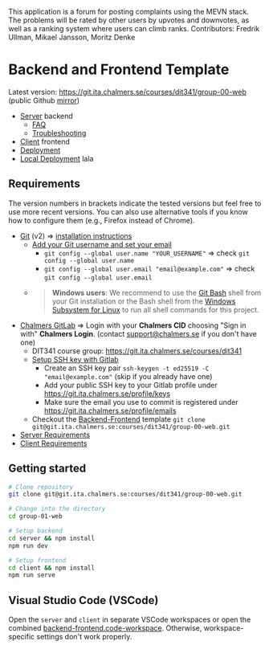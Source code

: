 This application is a forum for posting complaints using the MEVN stack.
The problems will be rated by other users by upvotes and downvotes, as well as a ranking system where users can climb ranks.
Contributors: Fredrik Ullman, Mikael Jansson, Moritz Denke

# Backend and Frontend Template

Latest version: https://git.ita.chalmers.se/courses/dit341/group-00-web (public Github [mirror](git))

- [Server](./server/README.md) backend
  - [FAQ](./server/docs/FAQ.md)
  - [Troubleshooting](./server/docs/TROUBLESHOOTING.md)
- [Client](./client/README.md) frontend
- [Deployment](./docs/DEPLOYMENT.md)
- [Local Deployment](./docs/LOCAL_DEPLOYMENT.md) lala

## Requirements

The version numbers in brackets indicate the tested versions but feel free to use more recent versions.
You can also use alternative tools if you know how to configure them (e.g., Firefox instead of Chrome).

- [Git](https://git-scm.com/) (v2) => [installation instructions](https://www.atlassian.com/git/tutorials/install-git)
  - [Add your Git username and set your email](https://docs.gitlab.com/ce/gitlab-basics/start-using-git.html#add-your-git-username-and-set-your-email)
    - `git config --global user.name "YOUR_USERNAME"` => check `git config --global user.name`
    - `git config --global user.email "email@example.com"` => check `git config --global user.email`
  - > **Windows users**: We recommend to use the [Git Bash](https://www.atlassian.com/git/tutorials/git-bash) shell from your Git installation or the Bash shell from the [Windows Subsystem for Linux](https://docs.microsoft.com/en-us/windows/wsl/install-win10) to run all shell commands for this project.
- [Chalmers GitLab](https://git.ita.chalmers.se/) => Login with your **Chalmers CID** choosing "Sign in with" **Chalmers Login**. (contact [support@chalmers.se](mailto:support@chalmers.se) if you don't have one)
  - DIT341 course group: https://git.ita.chalmers.se/courses/dit341
  - [Setup SSH key with Gitlab](https://docs.gitlab.com/ee/ssh/)
    - Create an SSH key pair `ssh-keygen -t ed25519 -C "email@example.com"` (skip if you already have one)
    - Add your public SSH key to your Gitlab profile under https://git.ita.chalmers.se/profile/keys
    - Make sure the email you use to commit is registered under https://git.ita.chalmers.se/profile/emails
  - Checkout the [Backend-Frontend](https://git.ita.chalmers.se/courses/dit341/group-00-web) template `git clone git@git.ita.chalmers.se:courses/dit341/group-00-web.git`
- [Server Requirements](./server/README.md#Requirements)
- [Client Requirements](./client/README.md#Requirements)

## Getting started

```bash
# Clone repository
git clone git@git.ita.chalmers.se:courses/dit341/group-00-web.git

# Change into the directory
cd group-01-web

# Setup backend
cd server && npm install
npm run dev

# Setup frontend
cd client && npm install
npm run serve
```

## Visual Studio Code (VSCode)

Open the `server` and `client` in separate VSCode workspaces or open the combined [backend-frontend.code-workspace](./backend-frontend.code-workspace). Otherwise, workspace-specific settings don't work properly.
